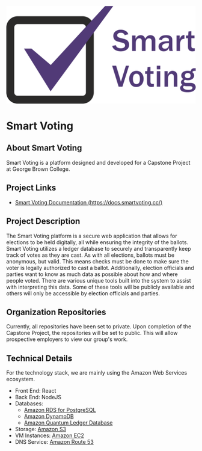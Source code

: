 ![Smart Voting Logo](sv-logo.png)

# Smart Voting

## About Smart Voting

Smart Voting is a platform designed and developed for a Capstone Project at George Brown College.

## Project Links

- [Smart Voting Documentation (https://docs.smartvoting.cc/)](https://docs.smartvoting.cc/)

## Project Description

The Smart Voting platform is a secure web application that allows for elections to be held digitally, all while ensuring the integrity of the ballots. Smart Voting utilizes a ledger database to securely and transparently keep track of votes as they are cast. As with all elections, ballots must be anonymous, but valid. This means checks must be done to make sure the voter is legally authorized to cast a ballot. Additionally, election officials and parties want to know as much data as possible about how and where people voted. There are various unique tools built into the system to assist with interpreting this data. Some of these tools will be publicly available and others will only be accessible by election officials and parties.

## Organization Repositories

Currently, all repositories have been set to private. Upon completion of the Capstone Project, the repositories will be set to public. This will allow prospective employers to view our group's work.

## Technical Details

For the technology stack, we are mainly using the Amazon Web Services ecosystem.

- Front End: React
- Back End: NodeJS
- Databases:
  - [Amazon RDS for PostgreSQL](https://aws.amazon.com/rds/postgresql/)
  - [Amazon DynamoDB](https://aws.amazon.com/dynamodb/)
  - [Amazon Quantum Ledger Database](https://aws.amazon.com/qldb/)
- Storage: [Amazon S3](https://aws.amazon.com/s3/)
- VM Instances: [Amazon EC2](https://aws.amazon.com/ec2/)
- DNS Service: [Amazon Route 53](https://aws.amazon.com/route53/)
